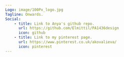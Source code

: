 ```yaml
---
Logo: image/100Px_logo.jpg
Tagline: Onwards.
Social:
    - title: Link to Anya's github repo.
      url: https://github.com/Elmittil/PA1436design
      icon: github
    - title: Link to my pinterest page.
      url: https://www.pinterest.co.uk/akovalieva/
      icon: pinterest
---
```

